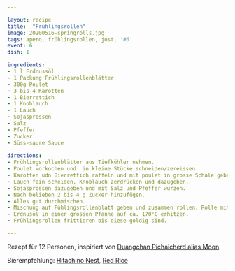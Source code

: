 ```yaml
---

layout: recipe
title:  "Frühlingsrollen"
image: 20200516-springrolls.jpg
tags: apero, frühlingsrollen, jost, '#6'
event: 6
dish: 1

ingredients:
- 1 l Erdnussöl
- 1 Packung Frühlingsrollenblätter
- 300g Poulet
- 3 bis 4 Karotten
- 1 Bierrettich
- 1 Knoblauch
- 1 Lauch
- Sojasprossen
- Salz
- Pfeffer
- Zucker
- Süss-saure Sauce
 
directions:
- Frühlingsrollenblätter aus Tiefkühler nehmen.
- Poulet vorkochen und  in kleine Stücke schneiden/zereissen.
- Karotten udn Bierrettich raffeln und mit poulet in grosse Schale geben.
- Lauch fein scheiden, Knoblauch zerdrücken und dazugeben.
- Sojasprossen dazugeben und mit Salz und Pfeffer würzen.
- Nach belieben 2 bis 4 g Zucker hinzufügen.
- Alles gut durchmischen.
- Mischung auf Fühlingsrollenblatt geben und zusammen rollen. Rolle mit einem zweiten Blatt umrollen.
- Erdnusöl in einer grossen Pfanne auf ca. 170°C erhitzen.
- Frühlingsrollen frittieren bis diese goldig sind.

---
```


Rezept für 12 Personen, inspiriert von [Duangchan Pichaicherd alias Moon](http://www.duangchan-massage.ch/).

Bierempfehlung: [Hitachino Nest](https://hitachino.cc/en/), [Red Rice](https://hitachino.cc/en/beer/)
